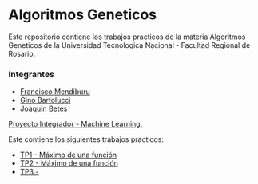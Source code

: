 # Algoritmos Geneticos

Este repositorio contiene los trabajos practicos de la materia Algoritmos Geneticos de la Universidad Tecnologica Nacional - Facultad Regional de Rosario.

### Integrantes

* [Francisco Mendiburu](https://github.com/MendiburuFrancisco)
* [Gino Bartolucci](https://github.com/GinoBartolucci)
* [Joaquin Betes](https://github.com/JoaquinBetes)

[Proyecto Integrador - Machine Learning.](Proyecto)

Este contiene los siguientes trabajos practicos:

* [TP1 - Máximo de una función](TP1)
* [TP2 - Máximo de una función](TP2)
* [TP3 - ](TP3)
